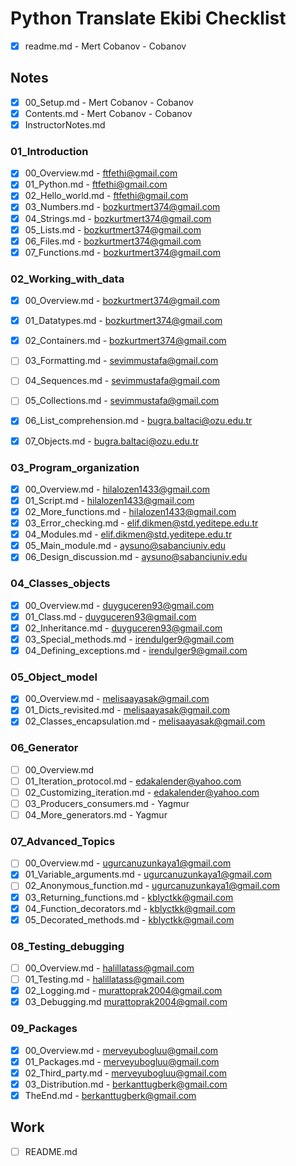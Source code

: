 # Python Translate Ekibi Checklist

- [x] readme.md - Mert Cobanov - Cobanov

## Notes

- [x] 00_Setup.md - Mert Cobanov - Cobanov
- [x] Contents.md - Mert Cobanov - Cobanov
- [x] InstructorNotes.md

### 01_Introduction
- [x] 00_Overview.md - 	ftfethi@gmail.com
- [x] 01_Python.md - 	ftfethi@gmail.com
- [x] 02_Hello_world.md - 	ftfethi@gmail.com
- [x] 03_Numbers.md - bozkurtmert374@gmail.com
- [x] 04_Strings.md - bozkurtmert374@gmail.com
- [x] 05_Lists.md - bozkurtmert374@gmail.com
- [x] 06_Files.md - bozkurtmert374@gmail.com
- [x] 07_Functions.md - bozkurtmert374@gmail.com

### 02_Working_with_data
- [x] 00_Overview.md - bozkurtmert374@gmail.com
- [x] 01_Datatypes.md - bozkurtmert374@gmail.com
- [x] 02_Containers.md - bozkurtmert374@gmail.com
- [ ] 03_Formatting.md - sevimmustafa@gmail.com
- [ ] 04_Sequences.md - sevimmustafa@gmail.com
- [ ] 05_Collections.md - sevimmustafa@gmail.com
- [x] 06_List_comprehension.md - bugra.baltaci@ozu.edu.tr
- [x] 07_Objects.md - bugra.baltaci@ozu.edu.tr


### 03_Program_organization
- [x] 00_Overview.md - hilalozen1433@gmail.com
- [x] 01_Script.md - hilalozen1433@gmail.com
- [x] 02_More_functions.md - hilalozen1433@gmail.com
- [x] 03_Error_checking.md - elif.dikmen@std.yeditepe.edu.tr
- [x] 04_Modules.md - elif.dikmen@std.yeditepe.edu.tr
- [x] 05_Main_module.md - aysuno@sabanciuniv.edu
- [x] 06_Design_discussion.md - aysuno@sabanciuniv.edu

### 04_Classes_objects
- [x] 00_Overview.md - duyguceren93@gmail.com
- [x] 01_Class.md - duyguceren93@gmail.com
- [x] 02_Inheritance.md - duyguceren93@gmail.com
- [x] 03_Special_methods.md - irendulger9@gmail.com
- [x] 04_Defining_exceptions.md - irendulger9@gmail.com

### 05_Object_model
- [x] 00_Overview.md - melisaayasak@gmail.com
- [x] 01_Dicts_revisited.md - melisaayasak@gmail.com
- [x] 02_Classes_encapsulation.md - melisaayasak@gmail.com

### 06_Generator
- [ ] 00_Overview.md
- [ ] 01_Iteration_protocol.md - edakalender@yahoo.com
- [ ] 02_Customizing_iteration.md - edakalender@yahoo.com
- [ ] 03_Producers_consumers.md - Yagmur
- [ ] 04_More_generators.md - Yagmur
### 07_Advanced_Topics
- [ ] 00_Overview.md - ugurcanuzunkaya1@gmail.com
- [x] 01_Variable_arguments.md - ugurcanuzunkaya1@gmail.com
- [ ] 02_Anonymous_function.md - ugurcanuzunkaya1@gmail.com
- [x] 03_Returning_functions.md - kblyctkk@gmail.com
- [x] 04_Function_decorators.md - kblyctkk@gmail.com
- [x] 05_Decorated_methods.md - kblyctkk@gmail.com

### 08_Testing_debugging
- [ ] 00_Overview.md - halillatass@gmail.com
- [ ] 01_Testing.md - halillatass@gmail.com
- [x] 02_Logging.md - murattoprak2004@gmail.com
- [x] 03_Debugging.md murattoprak2004@gmail.com

### 09_Packages
- [x] 00_Overview.md - merveyubogluu@gmail.com
- [x] 01_Packages.md - merveyubogluu@gmail.com
- [x] 02_Third_party.md - merveyubogluu@gmail.com
- [x] 03_Distribution.md - berkanttugberk@gmail.com
- [x] TheEnd.md - berkanttugberk@gmail.com

## Work 
- [ ] README.md